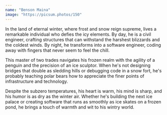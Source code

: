 ```yaml
---
name: "Benson Maina"
image: "https://picsum.photos/150"
---
```


In the land of eternal winter, where frost and snow reign supreme, lives a remarkable individual who defies the icy elements. By day, he is a civil engineer, crafting structures that can withstand the harshest blizzards and the coldest winds. By night, he transforms into a software engineer, coding away with fingers that never seem to feel the chill.

This master of two trades navigates his frozen realm with the agility of a penguin and the precision of an ice sculptor. When he's not designing bridges that double as sledding hills or debugging code in a snow fort, he's probably teaching polar bears how to appreciate the finer points of infrastructure and technology.

Despite the subzero temperatures, his heart is warm, his mind is sharp, and his humor is as dry as the winter air. Whether he's building the next ice palace or creating software that runs as smoothly as ice skates on a frozen pond, he brings a touch of warmth and wit to his wintry world.

